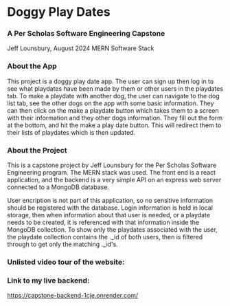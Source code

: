 <h1>Doggy Play Dates</h1>
<h3>A Per Scholas Software Engineering Capstone</h3>
<p>Jeff Lounsbury, August 2024 MERN Software Stack</p>

<h3>About the App</h3>
<p>This project is a doggy play date app.  The user can sign up then log in to see what playdates have been made by them or other users in the playdates tab.  To make a playdate with another dog, the user can navigate to the dog list tab, see the other dogs on the app with some basic information.  They can then click on the make a playdate button which takes them to a screen with their information and they other dogs information. They fill out the form at the bottom, and hit the make a play date button. This will redirect them to their lists of playdates which is then updated.</p>

<h3>About the Project</h3>

<p>This is a capstone project by Jeff Lounsbury for the Per Scholas Software Engineering program.  The MERN stack was used. The front end is a react application, and the backend is a very simple API on an express web server connected to a MongoDB database.</p>

<p>User encription is not part of this application, so no sensitive information should be registered with the database. Login information is held in local storage, then when information about that user is needed, or a playdate needs to be created, it is referenced with that information inside the MongoDB collection. To show only the playdates associated with the user, the playdate collection contains the ._id of both users, then is filtered through to get only the matching ._id's.</p>

<h3>Unlisted video tour of the website:</h3>
<a href=""></a>

<h3>Link to my live backend:</h3>
<a href="https://capstone-backend-1cje.onrender.com/">https://capstone-backend-1cje.onrender.com/</a>